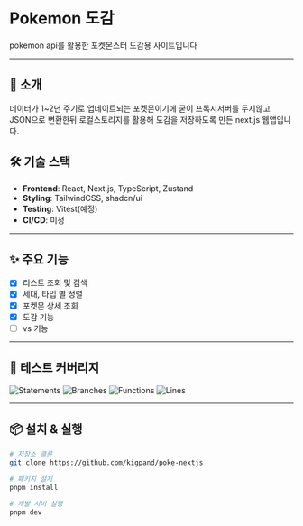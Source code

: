 # Pokemon 도감

pokemon api를 활용한 포켓몬스터 도감용 사이트입니다

---

## 📖 소개

데이터가 1~2년 주기로 업데이트되는 포켓몬이기에 굳이 프록시서버를 두지않고 JSON으로 변환한뒤
로컬스토리지를 활용해 도감을 저장하도록 만든 next.js 웹앱입니다.

## 🛠 기술 스택

- **Frontend**: React, Next.js, TypeScript, Zustand
- **Styling**: TailwindCSS, shadcn/ui
- **Testing**: Vitest(예정)
- **CI/CD**: 미정

---

## ✨ 주요 기능

- [x] 리스트 조회 및 검색
- [x] 세대, 타입 별 정렬
- [x] 포켓몬 상세 조회
- [x] 도감 기능
- [ ] vs 기능

---

## 🧪 테스트 커버리지

<!-- COVERAGE_START -->
![Statements](https://img.shields.io/badge/statements-79.9%25-green) ![Branches](https://img.shields.io/badge/branches-89.9%25-green) ![Functions](https://img.shields.io/badge/functions-74.0%25-yellow) ![Lines](https://img.shields.io/badge/lines-79.9%25-green)
<!-- COVERAGE_END -->

---

## 📦 설치 & 실행

```bash
# 저장소 클론
git clone https://github.com/kigpand/poke-nextjs

# 패키지 설치
pnpm install

# 개발 서버 실행
pnpm dev
```
